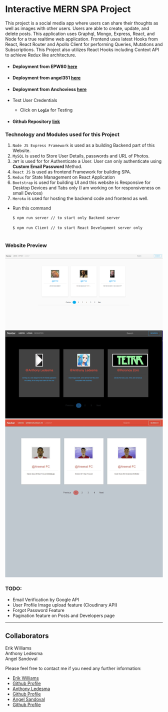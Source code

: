 # Interactive MERN SPA Project

This project is a social media app where users can share their thoughts as well as images with other users. Users are able to create, update, and delete posts. This application uses Graphql, Mongo, Express, React, and Node for a true realtime web application. Frontend uses latest Hooks from React, React Router and Apollo Client for performing Queries, Mutations and Subscriptions. This Project also utilizes React Hooks including Context API to achieve Redux like architecture.

- #### Deployment from EPW80 [here](https://gql-client-epw.herokuapp.com/profile)
- #### Deployment from angel351 [here](https://gql-client-angel.herokuapp.com/)
- #### Deployment from Anchoviess [here](https://gql-client-kalo.herokuapp.com/)

- Test User Credentials
    - Click on **`Login`** for Testing

- #### Github Repository [link](https://github.com/EPW80/Interactive-MERN-SPA-Project)

### Technology and Modules used for this Project

1. `Node JS Express Framework` is used as a building Backend part of this Website.
2. `MySQL` is used to Store User Details, passwords and URL of Photos.
3. `JWT` is used for for Authenticate a User. User can only authenticate using **Custom Email Password** Method.
4. `React JS` is used as frontend Framework for building SPA.
5. `Redux` for State Management on React Application
6. `Bootstrap` is used for building UI and this website is Responsive for Desktop Devices and Tabs only (I am working on for responsiveness on small Devices)
7. `Heroku` is used for hosting the backend code and frontend as well.

 - Run this command

     ```
     $ npm run server // to start only Backend server

     $ npm run Client // to start React Development server only

     
### Website Preview

![screenshot](./client/public/erikshot.png)
![screenshot](./client/public/anthonyshot.png)
![screenshot](./client/public/angelshot.jpg)


### TODO:

- Email Verification by Google API
- User Profile Image upload feature (Cloudinary API)
- Forgot Password Feature
- Pagination feature on Posts and Developers page

---

## Collaborators

Erik Williams
<br>
Anthony Ledesma
<br>
Angel Sandoval

Please feel free to contact me if you need any further information:

- [Erik Williams](erikparrawilliams@gmail.com)
- [Github Profile](https://github.com/EPW80)
    <br>
- [Anthony Ledesma](anthonyledesma12@yahoo.com)
- [Github Profile](https://github.com/Anchoviess)
    <br>
- [Angel Sandoval](sandovalangel10@hotmail.com)
- [Github Profile](https://github.com/angel351)
